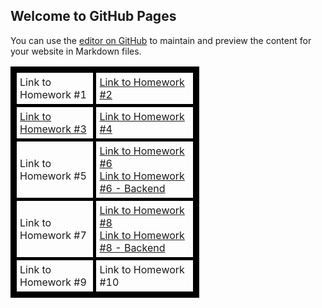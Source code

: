 ## Welcome to GitHub Pages

You can use the [editor on GitHub](https://github.com/khushboc/khushch-web-tech-hw/edit/master/index.md) to maintain and preview the content for your website in Markdown files.


<!DOCTYPE html>
<html>
<head>
<style>
table, th, td {
  border: 5px solid black;
  border-collapse: collapse;
}
th, td {
  padding: 5px;
}
</style>
</head>
<body>

<table style="width:60%" align = "center">
  <tr>
    <td>Link to Homework #1 </td>
    <td><a href= "http://khushboc.freevar.com/csci571.html" target="_blank">Link to Homework #2</td>
  </tr>
  <tr>
    <td><a href= "http://khushboc.freevar.com/Homework3/homework3.html" target="_blank">Link to Homework #3</a></td>
    <td><a href= "csci571.html">Link to Homework #4</a></td>
  </tr>
  <tr>
    <td>Link to Homework #5</td>
    <td><a href= "https://khushch-es.wl.r.appspot.com/" target="_blank">Link to Homework #6</a><br><a href= "https://khushch-es.wl.r.appspot.com/ebaySearch?keywords=mask&minprice=30&maxprice=50&new=true&expeditedship=true&sortby=Price%20%2B%20Shipping%3A%20highest%20first" target="_blank">Link to Homework #6 - Backend</a></td>
  </tr>
  <tr>
    <td>Link to Homework #7</td>
    <td><a href= "https://khushch-ebaysearch-hw8fe.wl.r.appspot.com/" target="_blank">Link to Homework #8</a><br /><a href="https://khushch-ebaysearch-hw8be.wl.r.appspot.com/?keywords=iphone&minprice=500&maxprice=1000&sortby=BestMatch&new=true&used=true&verygood=true&good=true&acceptable=true&returns=true&freeship=true&expeditedship=true&pageNumber=1" target="_blank"> Link to Homework #8 - Backend</a></td>
  </tr>
  <tr>
    <td>Link to Homework #9</td>
    <td>Link to Homework #10</td>
  </tr>
  </table>
</body>
</html>

